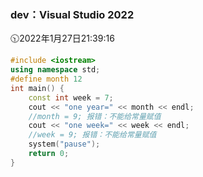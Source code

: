 ### dev：Visual Studio 2022
🕥2022年1月27日21:39:16
```C++
#include <iostream>
using namespace std;
#define month 12
int main() {
    const int week = 7;
    cout << "one year=" << month << endl;
    //month = 9; 报错：不能给常量赋值
    cout << "one week=" << week << endl;
    //week = 9; 报错：不能给常量赋值
    system("pause");
    return 0;
}
```
